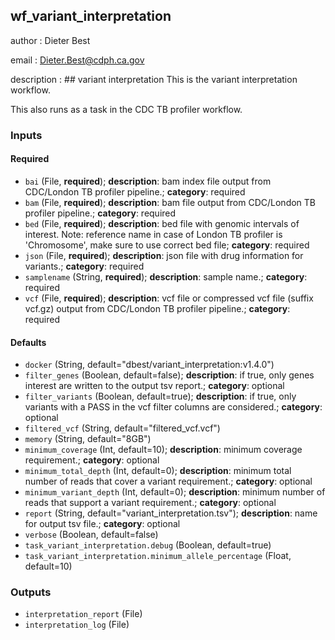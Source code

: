 
## wf_variant_interpretation

author
: Dieter Best

email
: Dieter.Best@cdph.ca.gov

description
: ## variant interpretation 
 This is the variant interpretation workflow.

 This also runs as a task in the CDC TB profiler workflow.

### Inputs

#### Required

  * `bai` (File, **required**); **description**: bam index file output from CDC/London TB profiler pipeline.; **category**: required
  * `bam` (File, **required**); **description**: bam file output from CDC/London TB profiler pipeline.; **category**: required
  * `bed` (File, **required**); **description**: bed file with genomic intervals of interest. Note: reference name in case of London TB profiler is 'Chromosome', make sure to use correct bed file; **category**: required
  * `json` (File, **required**); **description**: json file with drug information for variants.; **category**: required
  * `samplename` (String, **required**); **description**: sample name.; **category**: required
  * `vcf` (File, **required**); **description**: vcf file or compressed vcf file (suffix vcf.gz) output from CDC/London TB profiler pipeline.; **category**: required

#### Defaults

  * `docker` (String, default="dbest/variant_interpretation:v1.4.0")
  * `filter_genes` (Boolean, default=false); **description**: if true, only genes interest are written to the output tsv report.; **category**: optional
  * `filter_variants` (Boolean, default=true); **description**: if true, only variants with a PASS in the vcf filter columns are considered.; **category**: optional
  * `filtered_vcf` (String, default="filtered_vcf.vcf")
  * `memory` (String, default="8GB")
  * `minimum_coverage` (Int, default=10); **description**: minimum coverage requirement.; **category**: optional
  * `minimum_total_depth` (Int, default=0); **description**: minimum total number of reads that cover a variant requirement.; **category**: optional
  * `minimum_variant_depth` (Int, default=0); **description**: minimum number of reads that support a variant requirement.; **category**: optional
  * `report` (String, default="variant_interpretation.tsv"); **description**: name for output tsv file.; **category**: optional
  * `verbose` (Boolean, default=false)
  * `task_variant_interpretation.debug` (Boolean, default=true)
  * `task_variant_interpretation.minimum_allele_percentage` (Float, default=10)

### Outputs

  * `interpretation_report` (File)
  * `interpretation_log` (File)
